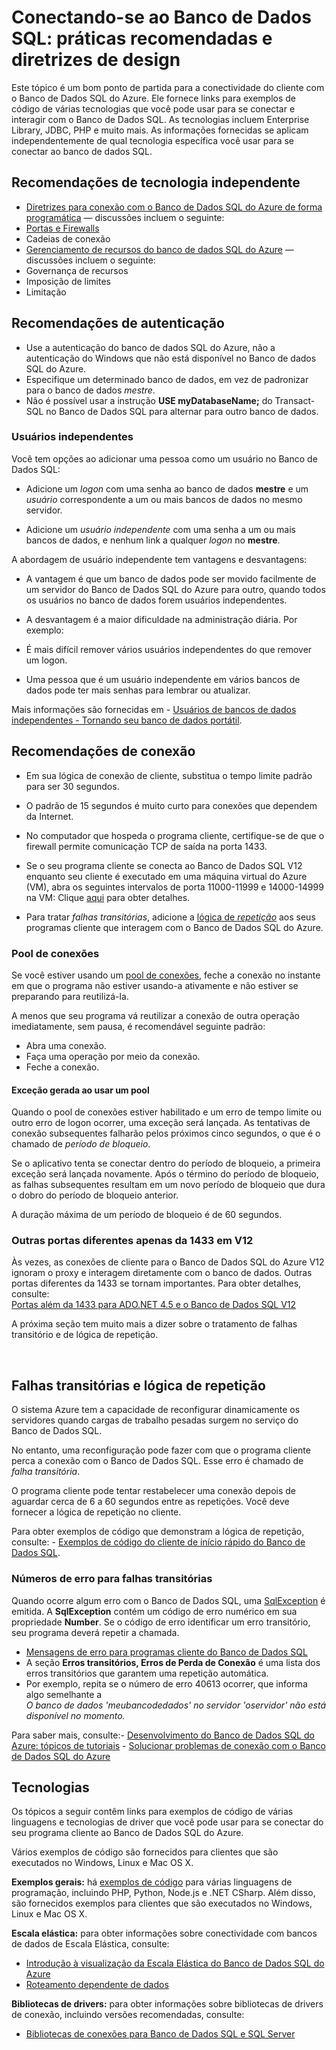 <properties 
	pageTitle="Conectar-se ao Banco de Dados SQL: práticas recomendadas | Microsoft Azure" 
	description="Um tópico de ponto de partida que reúne links e recomendações de práticas recomendadas para programas cliente que se conectam ao Banco de Dados SQL do Azure a partir de tecnologias como ADO.NET e PHP." 
	services="sql-database" 
	documentationCenter="" 
	authors="MightyPen" 
	manager="jeffreyg" 
	editor=""/>


<tags 
	ms.service="sql-database" 
	ms.workload="data-management" 
	ms.tgt_pltfrm="na" 
	ms.devlang="na" 
	ms.topic="article" 
	ms.date="10/26/2015" 
	ms.author="genemi"/>


# Conectando-se ao Banco de Dados SQL: práticas recomendadas e diretrizes de design


Este tópico é um bom ponto de partida para a conectividade do cliente com o Banco de Dados SQL do Azure. Ele fornece links para exemplos de código de várias tecnologias que você pode usar para se conectar e interagir com o Banco de Dados SQL. As tecnologias incluem Enterprise Library, JDBC, PHP e muito mais. As informações fornecidas se aplicam independentemente de qual tecnologia específica você usar para se conectar ao banco de dados SQL.


<a id="a-tech-independent-recommend" name="a-tech-independent-recommend"></a>

## Recomendações de tecnologia independente


- [Diretrizes para conexão com o Banco de Dados SQL do Azure de forma programática](http://msdn.microsoft.com/library/azure/ee336282.aspx) — discussões incluem o seguinte:
 - [Portas e Firewalls](sql-database-configure-firewall-settings.md/)
 - Cadeias de conexão
- [Gerenciamento de recursos do banco de dados SQL do Azure](https://msdn.microsoft.com/library/azure/dn338083.aspx) — discussões incluem o seguinte:
 - Governança de recursos
 - Imposição de limites
 - Limitação


<a id="b-authentication-recommend" name="b-authentication-recommend"></a>

## Recomendações de autenticação


- Use a autenticação do banco de dados SQL do Azure, não a autenticação do Windows que não está disponível no Banco de dados SQL do Azure.
- Especifique um determinado banco de dados, em vez de padronizar para o banco de dados *mestre*.
 - Não é possível usar a instrução **USE myDatabaseName;** do Transact-SQL no Banco de Dados SQL para alternar para outro banco de dados.


### Usuários independentes


Você tem opções ao adicionar uma pessoa como um usuário no Banco de Dados SQL:

- Adicione um *logon* com uma senha ao banco de dados **mestre** e um *usuário* correspondente a um ou mais bancos de dados no mesmo servidor.

- Adicione um *usuário independente* com uma senha a um ou mais bancos de dados, e nenhum link a qualquer *logon* no **mestre**.


A abordagem de usuário independente tem vantagens e desvantagens:

- A vantagem é que um banco de dados pode ser movido facilmente de um servidor do Banco de Dados SQL do Azure para outro, quando todos os usuários no banco de dados forem usuários independentes.

- A desvantagem é a maior dificuldade na administração diária. Por exemplo:
 - É mais difícil remover vários usuários independentes do que remover um logon.
 - Uma pessoa que é um usuário independente em vários bancos de dados pode ter mais senhas para lembrar ou atualizar.


Mais informações são fornecidas em - [Usuários de bancos de dados independentes - Tornando seu banco de dados portátil](http://msdn.microsoft.com/library/ff929188.aspx).


<a id="c-connection-recommend" name="c-connection-recommend"></a>

## Recomendações de conexão


- Em sua lógica de conexão de cliente, substitua o tempo limite padrão para ser 30 segundos.
 - O padrão de 15 segundos é muito curto para conexões que dependem da Internet.


- No computador que hospeda o programa cliente, certifique-se de que o firewall permite comunicação TCP de saída na porta 1433.


- Se o seu programa cliente se conecta ao Banco de Dados SQL V12 enquanto seu cliente é executado em uma máquina virtual do Azure (VM), abra os seguintes intervalos de porta 11000-11999 e 14000-14999 na VM: Clique [aqui](sql-database-develop-direct-route-ports-adonet-v12.md) para obter detalhes.


- Para tratar *falhas transitórias*, adicione a [lógica de *repetição*](#TransientFaultsAndRetryLogicGm) aos seus programas cliente que interagem com o Banco de Dados SQL do Azure.


### Pool de conexões


Se você estiver usando um [pool de conexões](http://msdn.microsoft.com/library/8xx3tyca.aspx), feche a conexão no instante em que o programa não estiver usando-a ativamente e não estiver se preparando para reutilizá-la.

A menos que seu programa vá reutilizar a conexão de outra operação imediatamente, sem pausa, é recomendável seguinte padrão:

- Abra uma conexão.
- Faça uma operação por meio da conexão.
- Feche a conexão.


#### Exceção gerada ao usar um pool


Quando o pool de conexões estiver habilitado e um erro de tempo limite ou outro erro de logon ocorrer, uma exceção será lançada. As tentativas de conexão subsequentes falharão pelos próximos cinco segundos, o que é o chamado de *período de bloqueio*.

Se o aplicativo tenta se conectar dentro do período de bloqueio, a primeira exceção será lançada novamente. Após o término do período de bloqueio, as falhas subsequentes resultam em um novo período de bloqueio que dura o dobro do período de bloqueio anterior.

A duração máxima de um período de bloqueio é de 60 segundos.


### Outras portas diferentes apenas da 1433 em V12


Às vezes, as conexões de cliente para o Banco de Dados SQL do Azure V12 ignoram o proxy e interagem diretamente com o banco de dados. Outras portas diferentes da 1433 se tornam importantes. Para obter detalhes, consulte:<br/> [Portas além da 1433 para ADO.NET 4.5 e o Banco de Dados SQL V12](sql-database-develop-direct-route-ports-adonet-v12.md)


A próxima seção tem muito mais a dizer sobre o tratamento de falhas transitório e de lógica de repetição.



<a name="TransientFaultsAndRetryLogicGm" id="TransientFaultsAndRetryLogicGm"></a>

&nbsp;

## Falhas transitórias e lógica de repetição


O sistema Azure tem a capacidade de reconfigurar dinamicamente os servidores quando cargas de trabalho pesadas surgem no serviço do Banco de Dados SQL.

No entanto, uma reconfiguração pode fazer com que o programa cliente perca a conexão com o Banco de Dados SQL. Esse erro é chamado de *falha transitória*.

O programa cliente pode tentar restabelecer uma conexão depois de aguardar cerca de 6 a 60 segundos entre as repetições. Você deve fornecer a lógica de repetição no cliente.

Para obter exemplos de código que demonstram a lógica de repetição, consulte: - [Exemplos de código do cliente de início rápido do Banco de Dados SQL](sql-database-develop-quick-start-client-code-samples.md).


### Números de erro para falhas transitórias


Quando ocorre algum erro com o Banco de Dados SQL, uma [SqlException](http://msdn.microsoft.com/library/system.data.sqlclient.sqlexception.aspx) é emitida. A **SqlException** contém um código de erro numérico em sua propriedade **Number**. Se o código de erro identificar um erro transitório, seu programa deverá repetir a chamada.


- [Mensagens de erro para programas cliente do Banco de Dados SQL](sql-database-develop-error-messages.md#bkmk_connection_errors)
 - A seção **Erros transitórios, Erros de Perda de Conexão** é uma lista dos erros transitórios que garantem uma repetição automática.
 - Por exemplo, repita se o número de erro 40613 ocorrer, que informa algo semelhante a<br/>*O banco de dados 'meubancodedados' no servidor 'oservidor' não está disponível no momento.*


Para saber mais, consulte:- [Desenvolvimento do Banco de Dados SQL do Azure: tópicos de tutoriais](http://msdn.microsoft.com/library/azure/ee621787.aspx) - [Solucionar problemas de conexão com o Banco de Dados SQL do Azure](http://support.microsoft.com/kb/2980233/)


<a id="e-technologies" name="e-technologies"></a>

## Tecnologias


Os tópicos a seguir contêm links para exemplos de código de várias linguagens e tecnologias de driver que você pode usar para se conectar do seu programa cliente ao Banco de Dados SQL do Azure.


Vários exemplos de código são fornecidos para clientes que são executados no Windows, Linux e Mac OS X.


**Exemplos gerais:** há [exemplos de código](sql-database-develop-quick-start-client-code-samples.md) para várias linguagens de programação, incluindo PHP, Python, Node.js e .NET CSharp. Além disso, são fornecidos exemplos para clientes que são executados no Windows, Linux e Mac OS X.


**Escala elástica:** para obter informações sobre conectividade com bancos de dados de Escala Elástica, consulte:

- [Introdução à visualização da Escala Elástica do Banco de Dados SQL do Azure](sql-database-elastic-scale-get-started.md)
- [Roteamento dependente de dados](sql-database-elastic-scale-data-dependent-routing.md)


**Bibliotecas de drivers:** para obter informações sobre bibliotecas de drivers de conexão, incluindo versões recomendadas, consulte:

- [Bibliotecas de conexões para Banco de Dados SQL e SQL Server](sql-database-libraries.md)

<!---HONumber=Nov15_HO1-->